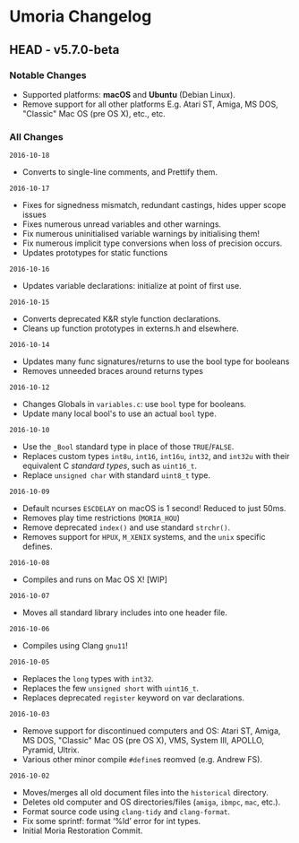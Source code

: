 # Umoria Changelog

## HEAD - v5.7.0-beta

### Notable Changes

- Supported platforms: **macOS** and **Ubuntu** (Debian Linux).
- Remove support for all other platforms E.g. Atari ST, Amiga,
  MS DOS, "Classic" Mac OS (pre OS X), etc., etc.


### All Changes


`2016-10-18`

- Converts to single-line comments, and Prettify them.


`2016-10-17`

- Fixes for signedness mismatch, redundant castings, hides upper scope issues
- Fixes numerous unread variables and other warnings.
- Fix numerous uninitialised variable warnings by initialising them!
- Fix numerous implicit type conversions when loss of precision occurs.
- Updates prototypes for static functions



`2016-10-16`

- Updates variable declarations: initialize at point of first use.


`2016-10-15`

- Converts deprecated K&R style function declarations.
- Cleans up function prototypes in externs.h and elsewhere.


`2016-10-14`

- Updates many func signatures/returns to use the bool type for booleans
- Removes unneeded braces around returns types


`2016-10-12`

- Changes Globals in `variables.c`: use `bool` type for booleans.
- Update many local bool's to use an actual `bool` type.


`2016-10-10`

- Use the `_Bool` standard type in place of those `TRUE`/`FALSE`.
- Replaces custom types `int8u`, `int16`, `int16u`, `int32`, and `int32u`
  with their equivalent C _standard types_, such as `uint16_t`.
- Replace `unsigned char` with standard `uint8_t` type.


`2016-10-09`

- Default ncurses `ESCDELAY` on macOS is 1 second! Reduced to just 50ms.
- Removes play time restrictions (`MORIA_HOU`)
- Remove deprecated `index()` and use standard `strchr()`.
- Removes support for `HPUX`, `M_XENIX` systems, and the `unix` specific defines.


`2016-10-08`

- Compiles and runs on Mac OS X! [WIP]


`2016-10-07`

- Moves all standard library includes into one header file.


`2016-10-06`

- Compiles using Clang `gnu11`!


`2016-10-05`

- Replaces the `long` types with `int32`.
- Replaces the few `unsigned short` with `uint16_t`.
- Replaces deprecated `register` keyword on var declarations.


`2016-10-03`

- Remove support for discontinued computers and OS: Atari ST, Amiga, MS DOS,
  "Classic" Mac OS (pre OS X), VMS, System III, APOLLO, Pyramid, Ultrix.
- Various other minor compile `#define`s reomved (e.g. Andrew FS).


`2016-10-02`

- Moves/merges all old document files into the `historical` directory.
- Deletes old computer and OS directories/files (`amiga`, `ibmpc`, `mac`, etc.).
- Format source code using `clang-tidy` and `clang-format`.
- Fix some sprintf: format ‘%ld’ error for int types.
- Initial Moria Restoration Commit.
